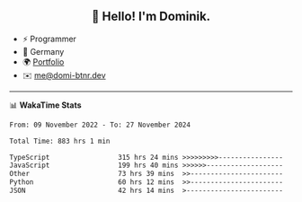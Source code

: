<h2 align="center">👋 Hello! I'm Dominik.</h2>

- ⚡ Programmer
- 📍 Germany
- 🌍 [Portfolio](https://domi-btnr.dev)
- ✉️ [me@domi-btnr.dev](mailto://me@domi-btnr.dev)

---
📊 **WakaTime Stats**
<!--START_SECTION:waka-->

```txt
From: 09 November 2022 - To: 27 November 2024

Total Time: 883 hrs 1 min

TypeScript                 315 hrs 24 mins >>>>>>>>>----------------   35.72 %
JavaScript                 199 hrs 40 mins >>>>>>-------------------   22.61 %
Other                      73 hrs 39 mins  >>-----------------------   08.34 %
Python                     60 hrs 12 mins  >>-----------------------   06.82 %
JSON                       42 hrs 14 mins  >------------------------   04.78 %
```

<!--END_SECTION:waka-->
